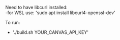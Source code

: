 Need to have libcurl installed:  
-for WSL use: 'sudo apt install libcurl4-openssl-dev'  

To run:  
- './build.sh YOUR_CANVAS_API_KEY'  

